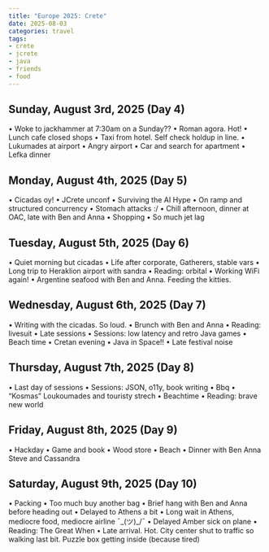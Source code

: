 ```yaml
---
title: "Europe 2025: Crete"
date: 2025-08-03
categories: travel
tags:
- crete
- jcrete
- java
- friends
- food
---
```


Sunday, August 3rd, 2025 (Day 4)
------------------------------
• Woke to jackhammer at 7:30am on a Sunday??
• Roman agora. Hot!
• Lunch cafe closed shops
• Taxi from hotel. Self check holdup in line.
• Lukumades at airport
• Angry airport
• Car and search for apartment
• Lefka dinner

Monday, August 4th, 2025 (Day 5)
------------------------------
• Cicadas oy!
• JCrete unconf
• Surviving the AI Hype
• On ramp and structured concurrency
• Stomach attacks :/
• Chill afternoon, dinner at OAC, late with Ben and Anna
• Shopping
• So much jet lag

Tuesday, August 5th, 2025 (Day 6)
------------------------------
• Quiet morning but cicadas
• Life after corporate, Gatherers, stable vars
• Long trip to Heraklion airport with sandra
• Reading: orbital
• Working WiFi again!
• Argentine seafood with Ben and Anna. Feeding the kitties.

Wednesday, August 6th, 2025 (Day 7)
------------------------------
• Writing with the cicadas. So loud.
• Brunch with Ben and Anna
• Reading: livesuit
• Late sessions
• Sessions: low latency and retro Java games
• Beach time
• Cretan evening
• Java in Space!!
• Late festival noise

Thursday, August 7th, 2025 (Day 8)
------------------------------
• Last day of sessions
• Sessions: JSON, o11y, book writing
• Bbq
• “Kosmas” Loukoumades and touristy strech
• Beachtime
• Reading: brave new world

Friday, August 8th, 2025 (Day 9)
------------------------------
• Hackday
• Game and book
• Wood store
• Beach
• Dinner with Ben Anna Steve and Cassandra

Saturday, August 9th, 2025 (Day 10)
------------------------------
• Packing
• Too much buy another bag
• Brief hang with Ben and Anna before heading out
• Delayed to Athens a bit
• Long wait in Athens, mediocre food, mediocre airline ¯\_(ツ)_/¯
• Delayed Amber sick on plane
• Reading: The Great When
• Late arrival. Hot. City center shut to traffic so walking last bit. Puzzle box getting inside (because tired)
